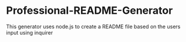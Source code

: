 # Professional-README-Generator
This generator uses node.js to create a README file based on the users input using inquirer
